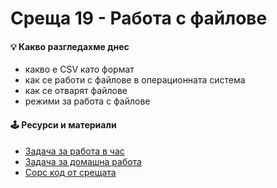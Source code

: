 # Среща 19 - Работа с файлове

#### 💡 Какво разгледахме днес
- какво е CSV като формат
- как се работи с файлове в операционната система
- как се отварят файлове
- режими за работа с файлове

#### 🕹️ Ресурси и материали
- [Задача за работа в час](./@cw/)
- [Задача за домашна работа](./@hw/)
- [Сорс код от срещата](./source/)
